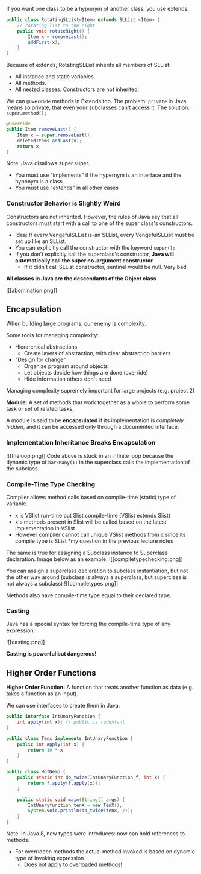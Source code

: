 If you want one class to be a hyponym of another class, you use extends.

```java 
public class RotatingSLList<Item> extends SLList <Item> {
	// rotating list to the right
	public void rotateRight() {
		Item x = removeLast(); 
		addFirst(x); 
	}	
}
```

Because of extends, RotatingSLList inherits all members of SLList:
- All instance and static variables.
- All methods.
- All nested classes.
Constructors are not inherited.

We can `@Override` methods in Extends too. 
	The problem: `private` in Java means so private, that even your subclasses can't access it.
	The solution: `super.method();`
```java
@Override 
public Item removeLast() {
	Item x = super.removeLast(); 
	deletedItems.addLast(x);
	return x;
}
```
Note: Java disallows super.super.

- You must use "implements" if the hypernym is an interface and the hyponym is a class 
- You must use "extends" in all other cases

### Constructor Behavior is Slightly Weird

Constructors are not inherited. However, the rules of Java say that all constructors must start with a call to one of the super class's constructors. 

- Idea: If every VengefulSLList is-an SLList, every VengefulSLList must be set up like an SLList.
- You can explicitly call the constructor with the keyword `super();`
- If you don’t explicitly call the superclass's constructor, **Java will automatically call the super no-argument constructor**
	- If it didn’t call SLList constructor, sentinel would be null. Very bad.

**All classes in Java are the descendants of the Object class**

![[abomination.png]]

## Encapsulation

When building large programs, our enemy is complexity. 

Some tools for managing complexity: 
- Hierarchical abstractions 
	- Create layers of abstraction, with clear abstraction barriers
- "Design for change"
	- Organize program around objects
	- Let objects decide how things are done (override)
	- Hide information others don't need

Managing complexity supremely important for large projects (e.g. project 2)

**Module:** A set of methods that work together as a whole to perform some task or set of related tasks. 

A module is said to be **encapsulated** if its implementation is *completely hidden*, and it can be accessed only through a documented interface. 

### Implementation Inheritance Breaks Encapsulation 

![[theloop.png]]
Code above is stuck in an infinite loop because the dynamic type of `barkMany(1)` in the superclass calls the implementation of the subclass. 

### Compile-Time Type Checking 

Compiler allows method calls based on compile-time (static) type of variable. 
- x is VSlist run-time but Slist compile-time (VSlist extends Slist)
- x's methods present in Slist will be called based on the latest implementation in VSlist
- However compiler cannot call unique VSlist methods from x since its compile type is SList
*my question in the previous lecture notes

The same is true for assigning a Subclass instance to Superclass declaration. 
	Image below as an example. 
![[compiletypechecking.png]]

You can assign a superclass declaration to subclass instantiation, but not the other way around (subclass is always a superclass, but superclass is not always a subclass)
![[compiletypes.png]]

Methods also have compile-time type equal to their declared type. 

### Casting

Java has a special syntax for forcing the compile-time type of any expression. 

![[casting.png]]

**Casting is powerful but dangerous!**

## Higher Order Functions 

**Higher Order Function:** A function that treats another function as data (e.g. takes a function as an input). 

We can use interfaces to create them in Java.

```java 
public interface IntUnaryFunction {
	int apply(int x); // public is reduntant
}

public class Tenx implements IntUnaryFunction {
	public int apply(int x) {
		return 10 * x
	}
}

public class HofDemo {
	public static int do_twice(IntUnaryFunction f, int x) {
		return f.apply(f.apply(x));
	}

	public static void main(String[] args) {
		IntUnaryfunction tenX = new TenX(); 
		System.void.println(do_twice(tenx, 2));
	}
}
```

Note: In Java 8, new types were introduces: now can hold references to methods. 

- For overridden methods the actual method invoked is based on dynamic type of invoking expression
	- Does not apply to overloaded methods! 


